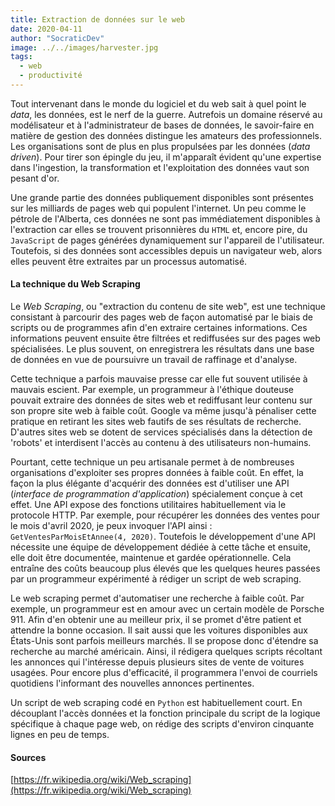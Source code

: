 ```yaml
---
title: Extraction de données sur le web
date: 2020-04-11
author: "SocraticDev"
image: ../../images/harvester.jpg
tags:
  - web
  - productivité
---
```


Tout intervenant dans le monde du logiciel et du web sait à quel point le _data_, les données, est le nerf de la guerre.
Autrefois un domaine réservé au modélisateur et à l'administrateur de bases de données, le savoir-faire en matière de gestion des données distingue les amateurs des professionnels. Les organisations sont de plus en plus propulsées par les données (_data driven_). Pour tirer son épingle du jeu, il m'apparaît évident qu'une expertise dans l'ingestion, la transformation et l'exploitation des données vaut son pesant d'or.

Une grande partie des données publiquement disponibles sont présentes sur les milliards de pages web qui populent l'internet. Un peu comme le pétrole de l'Alberta, ces données ne sont pas immédiatement disponibles à l'extraction car elles se trouvent prisonnières du ``HTML`` et, encore pire, du ``JavaScript`` de pages générées dynamiquement sur l'appareil de l'utilisateur. Toutefois, si des données sont accessibles depuis un navigateur web, alors elles peuvent être extraites par un processus automatisé.

#### La technique du Web Scraping

Le _Web Scraping_, ou "extraction du contenu de site web", est une technique consistant à parcourir des pages web de façon automatisé par le biais de scripts ou de programmes afin d'en extraire certaines informations. Ces informations peuvent ensuite être filtrées et rediffusées sur des pages web spécialisées. Le plus souvent, on enregistrera les résultats dans une base de données en vue de poursuivre un travail de raffinage et d'analyse.

Cette technique a parfois mauvaise presse car elle fut souvent utilisée à mauvais escient. Par exemple, un programmeur à l'éthique douteuse pouvait extraire des données de sites web et rediffusant leur contenu sur son propre site web à faible coût. Google va même jusqu'à pénaliser cette pratique en retirant les sites web fautifs de ses résultats de recherche. D'autres sites web se dotent de services spécialisés dans la détection de 'robots' et interdisent l'accès au contenu à des utilisateurs non-humains.

Pourtant, cette technique un peu artisanale permet à de nombreuses organisations d'exploiter ses propres données à faible coût. En effet, la façon la plus élégante d'acquérir des données est d'utiliser une API (_interface de programmation d'application_) spécialement conçue à cet effet. Une API expose des fonctions utilitaires habituellement via le protocole HTTP. Par exemple, pour récupérer les données des ventes pour le mois d'avril 2020, je peux invoquer l'API ainsi : ``GetVentesParMoisEtAnnee(4, 2020)``. Toutefois le développement d'une API nécessite une équipe de développement dédiée à cette tâche et ensuite, elle doit être documentée, maintenue et gardée opérationnelle. Cela entraîne des coûts beaucoup plus élevés que les quelques heures passées par un programmeur expérimenté à rédiger un script de web scraping.

Le web scraping permet d'automatiser une recherche à faible coût. Par exemple, un programmeur est en amour avec un certain modèle de Porsche 911. Afin d'en obtenir une au meilleur prix, il se promet d'être patient et attendre la bonne occasion. Il sait aussi que les voitures disponibles aux États-Unis sont parfois meilleurs marchés. Il se propose donc d'étendre sa recherche au marché américain. Ainsi, il rédigera quelques scripts récoltant les annonces qui l'intéresse depuis plusieurs sites de vente de voitures usagées. Pour encore plus d'efficacité, il programmera l'envoi de courriels quotidiens l'informant des nouvelles annonces pertinentes.

Un script de web scraping codé en ``Python`` est habituellement court. En découplant l'accès données et la fonction principale du script de la logique spécifique à chaque page web, on rédige des scripts d'environ cinquante lignes en peu de temps.

#### Sources
[https://fr.wikipedia.org/wiki/Web_scraping](https://fr.wikipedia.org/wiki/Web_scraping)